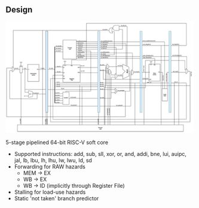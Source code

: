 
## Design

![64-bit RISC-V Core design](./assets/RISCV_23_10_23.png)

5-stage pipelined 64-bit RISC-V soft core
- Supported instructions: add, sub, sll, xor, or, and, addi, bne, lui, auipc, jal, lb, lbu, lh, lhu, lw, lwu, ld, sd
- Forwarding for RAW hazards
    - MEM   -> EX
    - WB    -> EX
    - WB    -> ID (implicitly through Register File)
- Stalling for load-use hazards
- Static 'not taken' branch predictor

